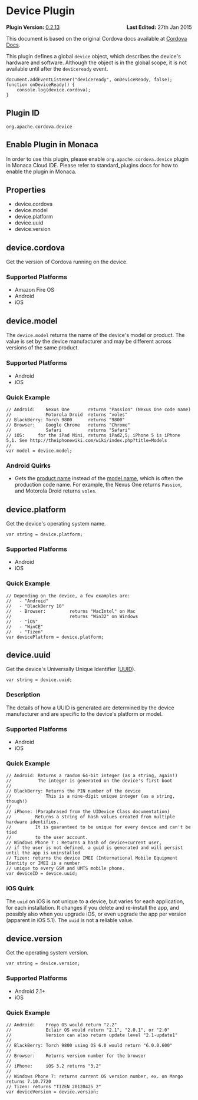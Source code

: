 <!---
    Licensed to the Apache Software Foundation (ASF) under one
    or more contributor license agreements.  See the NOTICE file
    distributed with this work for additional information
    regarding copyright ownership.  The ASF licenses this file
    to you under the Apache License, Version 2.0 (the
    "License"); you may not use this file except in compliance
    with the License.  You may obtain a copy of the License at

      http://www.apache.org/licenses/LICENSE-2.0

    Unless required by applicable law or agreed to in writing,
    software distributed under the License is distributed on an
    "AS IS" BASIS, WITHOUT WARRANTIES OR CONDITIONS OF ANY
    KIND, either express or implied.  See the License for the
    specific language governing permissions and limitations
    under the License.
-->
Device Plugin
=============

<div>
  <div  style="float: left;" align="left"><b>Plugin Version: </b><a href="https://github.com/apache/cordova-plugin-device/blob/master/RELEASENOTES.md#0213-dec-02-2014">0.2.13</a></div>   
  <div align="right" style="float: right;"><b>Last Edited:</b> 27th Jan 2015</div>
  <br/>
</div>
<div class="admonition note">

This document is based on the original Cordova docs available at
[Cordova Docs](https://github.com/apache/cordova-plugin-device).

</div>

This plugin defines a global `device` object, which describes the
device's hardware and software. Although the object is in the global
scope, it is not available until after the `deviceready` event.

    document.addEventListener("deviceready", onDeviceReady, false);
    function onDeviceReady() {
        console.log(device.cordova);
    }

Plugin ID
---------

    org.apache.cordova.device

Enable Plugin in Monaca
-----------------------

In order to use this plugin, please enable `org.apache.cordova.device`
plugin in Monaca Cloud IDE. Please refer to standard\_plugins docs for
how to enable the plugin in Monaca.

Properties
----------

-   device.cordova
-   device.model
-   device.platform
-   device.uuid
-   device.version

device.cordova
--------------

Get the version of Cordova running on the device.

### Supported Platforms

-   Amazon Fire OS
-   Android
-   iOS

device.model
------------

The `device.model` returns the name of the device's model or product.
The value is set by the device manufacturer and may be different across
versions of the same product.

### Supported Platforms

-   Android
-   iOS

### Quick Example

    // Android:    Nexus One       returns "Passion" (Nexus One code name)
    //             Motorola Droid  returns "voles"
    // BlackBerry: Torch 9800      returns "9800"
    // Browser:    Google Chrome   returns "Chrome"
    //             Safari          returns "Safari"
    // iOS:     for the iPad Mini, returns iPad2,5; iPhone 5 is iPhone 5,1. See http://theiphonewiki.com/wiki/index.php?title=Models
    //
    var model = device.model;

### Android Quirks

-   Gets the [product
    name](http://developer.android.com/reference/android/os/Build.html#PRODUCT)
    instead of the [model
    name](http://developer.android.com/reference/android/os/Build.html#MODEL),
    which is often the production code name. For example, the Nexus One
    returns `Passion`, and Motorola Droid returns `voles`.

device.platform
---------------

Get the device's operating system name.

    var string = device.platform;

### Supported Platforms

-   Android
-   iOS

### Quick Example

    // Depending on the device, a few examples are:
    //   - "Android"
    //   - "BlackBerry 10"
    //   - Browser:         returns "MacIntel" on Mac
    //                      returns "Win32" on Windows
    //   - "iOS"
    //   - "WinCE"
    //   - "Tizen"
    var devicePlatform = device.platform;

device.uuid
-----------

Get the device's Universally Unique Identifier
([UUID](http://en.wikipedia.org/wiki/Universally_Unique_Identifier)).

    var string = device.uuid;

### Description

The details of how a UUID is generated are determined by the device
manufacturer and are specific to the device's platform or model.

### Supported Platforms

-   Android
-   iOS

### Quick Example

    // Android: Returns a random 64-bit integer (as a string, again!)
    //          The integer is generated on the device's first boot
    //
    // BlackBerry: Returns the PIN number of the device
    //             This is a nine-digit unique integer (as a string, though!)
    //
    // iPhone: (Paraphrased from the UIDevice Class documentation)
    //         Returns a string of hash values created from multiple hardware identifies.
    //         It is guaranteed to be unique for every device and can't be tied
    //         to the user account.
    // Windows Phone 7 : Returns a hash of device+current user,
    // if the user is not defined, a guid is generated and will persist until the app is uninstalled
    // Tizen: returns the device IMEI (International Mobile Equipment Identity or IMEI is a number
    // unique to every GSM and UMTS mobile phone.
    var deviceID = device.uuid;

### iOS Quirk

The `uuid` on iOS is not unique to a device, but varies for each
application, for each installation. It changes if you delete and
re-install the app, and possibly also when you upgrade iOS, or even
upgrade the app per version (apparent in iOS 5.1). The `uuid` is not a
reliable value.

device.version
--------------

Get the operating system version.

    var string = device.version;

### Supported Platforms

-   Android 2.1+
-   iOS

### Quick Example

    // Android:    Froyo OS would return "2.2"
    //             Eclair OS would return "2.1", "2.0.1", or "2.0"
    //             Version can also return update level "2.1-update1"
    //
    // BlackBerry: Torch 9800 using OS 6.0 would return "6.0.0.600"
    //
    // Browser:    Returns version number for the browser
    //
    // iPhone:     iOS 3.2 returns "3.2"
    //
    // Windows Phone 7: returns current OS version number, ex. on Mango returns 7.10.7720
    // Tizen: returns "TIZEN_20120425_2"
    var deviceVersion = device.version;
